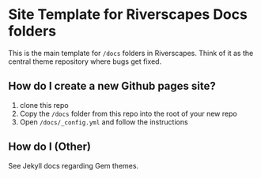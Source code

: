 # Site Template for Riverscapes Docs folders

This is the main template for `/docs` folders in Riverscapes. Think of it as the central theme repository where bugs get fixed. 

## How do I create a new Github pages site?

1. clone this repo
2. Copy the `/docs` folder from this repo into the root of your new repo
2. Open `/docs/_config.yml` and follow the instructions 

## How do I (Other)

See Jekyll docs regarding Gem themes.